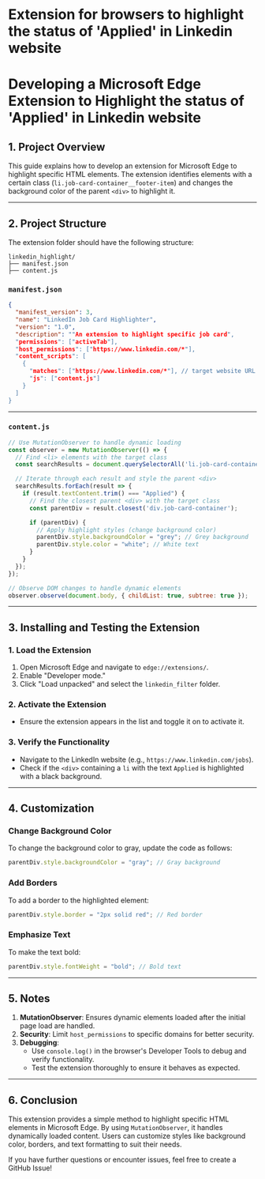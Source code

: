 # Extension for browsers to highlight the status of 'Applied' in Linkedin website

# Developing a Microsoft Edge Extension to Highlight the status of 'Applied' in Linkedin website

## 1. Project Overview
This guide explains how to develop an extension for Microsoft Edge to highlight specific HTML elements. The extension identifies elements with a certain class (`li.job-card-container__footer-item`) and changes the background color of the parent `<div>` to highlight it.

---

## 2. Project Structure
The extension folder should have the following structure:

```
linkedin_highlight/
├── manifest.json
├── content.js
```

### `manifest.json`

```json
{
  "manifest_version": 3,
  "name": "LinkedIn Job Card Highlighter",
  "version": "1.0",
  "description": ""An extension to highlight specific job card",
  "permissions": ["activeTab"],
  "host_permissions": ["https://www.linkedin.com/*"],
  "content_scripts": [
    {
      "matches": ["https://www.linkedin.com/*"], // target website URL
      "js": ["content.js"]
    }
  ]
}
```

---

### `content.js`

```javascript
// Use MutationObserver to handle dynamic loading
const observer = new MutationObserver(() => {
  // Find <li> elements with the target class
  const searchResults = document.querySelectorAll('li.job-card-container__footer-item');

  // Iterate through each result and style the parent <div>
  searchResults.forEach(result => {
    if (result.textContent.trim() === "Applied") {
      // Find the closest parent <div> with the target class
      const parentDiv = result.closest('div.job-card-container');

      if (parentDiv) {
        // Apply highlight styles (change background color)
        parentDiv.style.backgroundColor = "grey"; // Grey background
        parentDiv.style.color = "white"; // White text
      }
    }
  });
});

// Observe DOM changes to handle dynamic elements
observer.observe(document.body, { childList: true, subtree: true });
```

---

## 3. Installing and Testing the Extension

### 1. **Load the Extension**
1. Open Microsoft Edge and navigate to `edge://extensions/`.
2. Enable "Developer mode."
3. Click "Load unpacked" and select the `linkedin_filter` folder.

### 2. **Activate the Extension**
- Ensure the extension appears in the list and toggle it on to activate it.

### 3. **Verify the Functionality**
- Navigate to the LinkedIn website (e.g., `https://www.linkedin.com/jobs`).
- Check if the `<div>` containing a `li` with the text `Applied` is highlighted with a black background.
  
---

## 4. Customization
### Change Background Color
To change the background color to gray, update the code as follows:

```javascript
parentDiv.style.backgroundColor = "gray"; // Gray background
```

### Add Borders
To add a border to the highlighted element:

```javascript
parentDiv.style.border = "2px solid red"; // Red border
```

### Emphasize Text
To make the text bold:

```javascript
parentDiv.style.fontWeight = "bold"; // Bold text
```

---

## 5. Notes
1. **MutationObserver**: Ensures dynamic elements loaded after the initial page load are handled.
2. **Security**: Limit `host_permissions` to specific domains for better security.
3. **Debugging**:
   - Use `console.log()` in the browser's Developer Tools to debug and verify functionality.
   - Test the extension thoroughly to ensure it behaves as expected.

---

## 6. Conclusion
This extension provides a simple method to highlight specific HTML elements in Microsoft Edge. By using `MutationObserver`, it handles dynamically loaded content. Users can customize styles like background color, borders, and text formatting to suit their needs.

If you have further questions or encounter issues, feel free to create a GitHub Issue!
